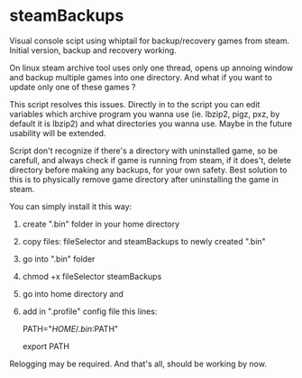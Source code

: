 # steamBackups

Visual console scipt using whiptail for backup/recovery games from steam. 
Initial version, backup and recovery working.

On linux steam archive tool uses only one thread, opens up annoing window and backup multiple games into one directory.
And what if you want to update only one of these games ?

This script resolves this issues.
Directly in to the script you can edit variables which archive program you wanna use (ie. lbzip2, pigz, pxz, by default it is lbzip2) and what directories you wanna use. Maybe in the future usability will be extended.

Script don't recognize if there's a directory with uninstalled game, so be carefull, and always check if game is running from steam, if it does't, delete directory before making any backups, for your own safety.
Best solution to this is to physically remove game directory after uninstalling the game in steam.



You can simply install it this way:

1. create ".bin" folder in your home directory

2. copy files: fileSelector and steamBackups to newly created ".bin"

3. go into ".bin" folder

4. chmod +x fileSelector steamBackups

5. go into home directory and

6. add in ".profile" config file this lines:

    PATH="$HOME/.bin:$PATH"

    export PATH

Relogging may be required.
And that's all, should be working by now.
